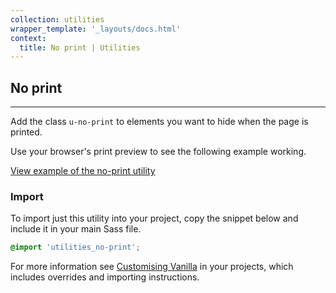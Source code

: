 ```yaml
---
collection: utilities
wrapper_template: '_layouts/docs.html'
context:
  title: No print | Utilities
---
```


## No print

<hr>

Add the class `u-no-print` to elements you want to hide when the page is printed.

Use your browser's print preview to see the following example working.

<div class="embedded-example"><a href="/docs/examples/utilities/no-print" class="js-example">
View example of the no-print utility
</a></div>

### Import

To import just this utility into your project, copy the snippet below and include it in your main Sass file.

```scss
@import 'utilities_no-print';
```

For more information see [Customising Vanilla](/docs/customising-vanilla/) in your projects, which includes overrides and importing instructions.
